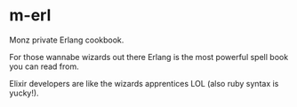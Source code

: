 
# m-erl

Monz private Erlang cookbook. 

For those wannabe wizards out there Erlang is the most powerful spell book you can read from.

Elixir developers are like the wizards apprentices LOL (also ruby syntax is yucky!).
